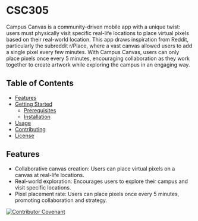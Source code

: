 # CSC305

Campus Canvas is a community-driven mobile app with a unique twist: users must physically visit specific real-life locations to place virtual pixels based on their real-world location. This app draws inspiration from Reddit, particularly the subreddit r/Place, where a vast canvas allowed users to add a single pixel every few minutes. With Campus Canvas, users can only place pixels once every 5 minutes, encouraging collaboration as they work together to create artwork while exploring the campus in an engaging way.

## Table of Contents

- [Features](#features)
- [Getting Started](#getting-started)
  - [Prerequisites](#prerequisites)
  - [Installation](#installation)
- [Usage](#usage)
- [Contributing](#contributing)
- [License](#license)

## Features

- Collaborative canvas creation: Users can place virtual pixels on a canvas at real-life locations.
- Real-world exploration: Encourages users to explore their campus and visit specific locations.
- Pixel placement rate: Users can place pixels once every 5 minutes, promoting collaboration and strategy.

[![Contributor Covenant](https://img.shields.io/badge/Contributor%20Covenant-2.1-4baaaa.svg)](code_of_conduct.md)
